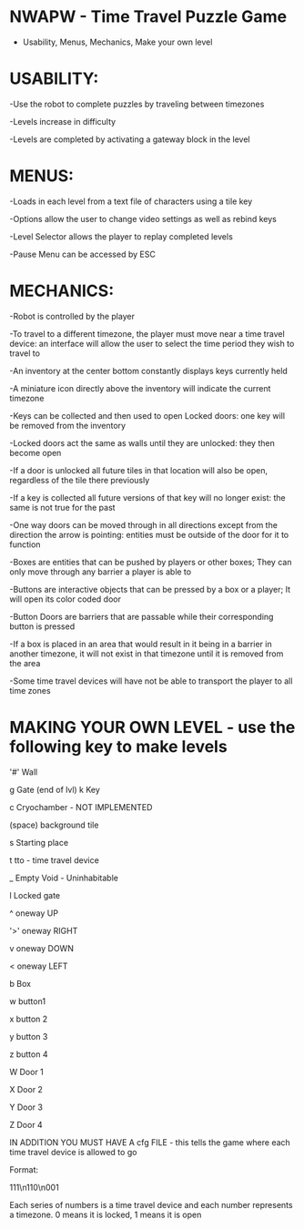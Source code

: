 # NWAPW - Time Travel Puzzle Game
- Usability, Menus, Mechanics, Make your own level



# USABILITY:

-Use the robot to complete puzzles by traveling between timezones

-Levels increase in difficulty

-Levels are completed by activating a gateway block in the level


# MENUS:

-Loads in each level from a text file of characters using a tile key

-Options allow the user to change video settings as well as rebind keys

-Level Selector allows the player to replay completed levels

-Pause Menu can be accessed by ESC


# MECHANICS:

-Robot is controlled by the player

-To travel to a different timezone, the player must move near a time travel device: an interface will allow the user to select the time period they wish to travel to

-An inventory at the center bottom constantly displays keys currently held

-A miniature icon directly above the inventory will indicate the current timezone

-Keys can be collected and then used to open Locked doors: one key will be removed from the inventory

-Locked doors act the same as walls until they are unlocked: they then become open

-If a door is unlocked all future tiles in that location will also be open, regardless of the tile there previously

-If a key is collected all future versions of that key will no longer exist: the same is not true for the past

-One way doors can be moved through in all directions except from the direction the arrow is pointing: entities must be outside of the door for it to function

-Boxes are entities that can be pushed by players or other boxes; They can only move through any barrier a player is able to

-Buttons are interactive objects that can be pressed by a box or a player; It will open its color coded door

-Button Doors are barriers that are passable while their corresponding button is pressed

-If a box is placed in an area that would result in it being in a barrier in another timezone, it will not exist in that timezone until it is removed from the area

-Some time travel devices will have not be able to transport the player to all time zones


# MAKING YOUR OWN LEVEL - use the following key to make levels
'#'	  Wall

g	  Gate (end of lvl)
k	  Key

c	  Cryochamber - NOT IMPLEMENTED

(space)	  background tile

s	  Starting place

t	  tto - time travel device

_   Empty Void - Uninhabitable

l	  Locked gate

^	  oneway UP

'>'   oneway RIGHT

v	  oneway DOWN

<	  oneway LEFT

b	  Box

w	  button1

x	  button 2

y	  button 3

z	  button 4

W	  Door 1

X	  Door 2

Y	  Door 3

Z	  Door 4


IN ADDITION YOU MUST HAVE A cfg FILE - this tells the game where each time travel device is allowed to go

Format:

111\n110\n001

Each series of numbers is a time travel device and each number represents a timezone. 0 means it is locked, 1 means it is open
